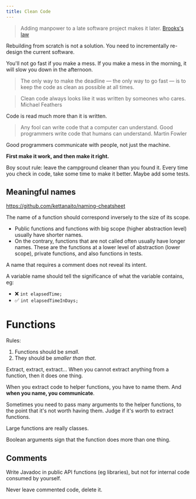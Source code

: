 ```yaml
---
title: Clean Code
---
```


> Adding manpower to a late software project makes it later. [Brooks's law](https://en.wikipedia.org/wiki/Brooks%27s_law)

Rebuilding from scratch is not a solution. You need to incrementally re-design the current software.

You'll not go fast if you make a mess. If you make a mess in the morning, it will slow you down in the afternoon.

> The only way to make the deadline — the only way to go fast — is to keep the code as clean as possible at all times.

> Clean code always looks like it was written by someones who cares. Michael Feathers

Code is read much more than it is written.

> Any fool can write code that a computer can understand. Good programmers write code that humans can understand. Martin Fowler

Good programmers communicate with people, not just the machine.

**First make it work, and then make it right.**

Boy scout rule: leave the campground cleaner than you found it. Every time you check in code, take some time to make it better. Maybe add some tests.

## Meaningful names

https://github.com/kettanaito/naming-cheatsheet

The name of a function should correspond inversely to the size of its scope.

- Public functions and functions with big scope (higher abstraction level) usually have shorter names.
- On the contrary, functions that are not called often usually have longer names. These are the functions at a lower level of abstraction (lower scope), private functions, and also functions in tests.

A name that requires a comment does not reveal its intent.

A variable name should tell the significance of what the variable contains, eg:

- ❌ `int elapsedTime;`
- ✅ `int elapsedTimeInDays;`

# Functions

Rules:

1. Functions should be _small_.
2. They should be _smaller than that_.

Extract, extract, extract... When you cannot extract anything from a function, then it does one thing.

When you extract code to helper functions, you have to name them. And **when you name, you communicate**.

Sometimes you need to pass many arguments to the helper functions, to the point that it's not worth having them. Judge if it's worth to extract functions.

Large functions are really classes.

Boolean arguments sign that the function does more than one thing.

## Comments

Write Javadoc in public API functions (eg libraries), but not for internal code consumed by yourself.

Never leave commented code, delete it.
